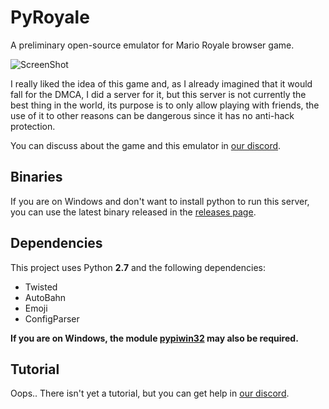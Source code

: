 # PyRoyale
A preliminary open-source emulator for Mario Royale browser game.

![ScreenShot](https://i.imgur.com/4gpGSLs.png)

I really liked the idea of this game and, as I already imagined that it would fall for the DMCA, I did a server for it, but this server is not currently the best thing in the world, its purpose is to only allow playing with friends, the use of it to other reasons can be dangerous since it has no anti-hack protection.

You can discuss about the game and this emulator in [our discord](https://discord.gg/RqszZY6).

## Binaries
If you are on Windows and don't want to install python to run this server, you can use the latest binary released in the [releases page](https://github.com/Igoorx/PyRoyale/releases).

## Dependencies
This project uses Python <b>2.7</b> and the following dependencies:
- Twisted
- AutoBahn
- Emoji
- ConfigParser

<b>If you are on Windows, the module <u>pypiwin32</u> may also be required.</b> 

## Tutorial
Oops.. There isn't yet a tutorial, but you can get help in [our discord](https://discord.gg/RqszZY6).
